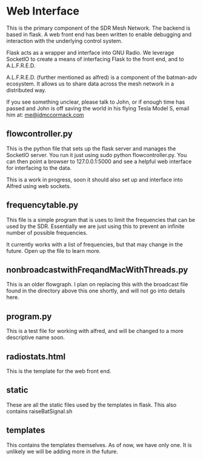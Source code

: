 # Web Interface

This is the primary component of the SDR
Mesh Network. The backend is based in flask. A
web front end has been written to enable debugging and
interaction with the underlying control system. 

Flask acts as a wrapper and interface into GNU Radio.
We leverage SocketIO to create a means of interfacing
Flask to the front end, and to A.L.F.R.E.D. 

A.L.F.R.E.D. (further mentioned as alfred) is a 
component of the batman-adv ecosystem. It allows us
to share data across the mesh network in a distributed
way.

If you see something unclear, please talk to John, 
or if enough time has passed and John is off saving
the world in his flying Tesla Model S, email him at:
me@jdmccormack.com

## flowcontroller.py

This is the python file that sets up the flask server
and manages the SocketIO server. You run it just using
sudo python flowcontroller.py. You can then point
a browser to 127.0.0.1:5000 and see a helpful
web interface for interfacing to the data. 

This is a work in progress, soon it should also
set up and interface into Alfred using web sockets.

## frequencytable.py

This file is a simple program that is uses to limit
the frequencies that can be used
by the SDR. Essentially we are just using this
to prevent an infinite number of possible frequencies.

It currently works with a list of frequencies, but that
may change in the future. Open up the file to learn
more. 

## nonbroadcastwithFreqandMacWithThreads.py

This is an older flowgraph. I plan on replacing
this with the broadcast file found in the directory
above this one shortly, and will not go into details
here. 

## program.py

This is a test file for working with alfred, and
will be changed to a more descriptive name soon.

## radiostats.html

This is the template for the web front end.

## static

These are all the static files used by the templates
in flask. This also contains raiseBatSignal.sh

## templates

This contains the templates themselves. As of now,
we have only one. It is unlikely we will be adding
more in the future. 
